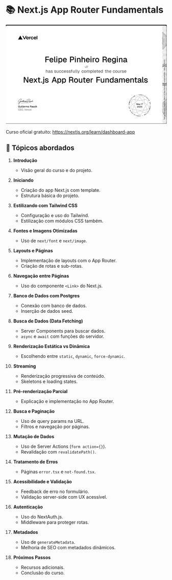 # 📚 Next.js App Router Fundamentals

![image](./next-certificate.png)

Curso oficial gratuito: https://nextjs.org/learn/dashboard-app

## 🔧 Tópicos abordados

1. **Introdução**
   - Visão geral do curso e do projeto.

2. **Iniciando**
   - Criação do app Next.js com template.
   - Estrutura básica do projeto.

3. **Estilizando com Tailwind CSS**
   - Configuração e uso do Tailwind.
   - Estilização com módulos CSS também.

4. **Fontes e Imagens Otimizadas**
   - Uso de `next/font` e `next/image`.

5. **Layouts e Páginas**
   - Implementação de layouts com o App Router.
   - Criação de rotas e sub-rotas.

6. **Navegação entre Páginas**
   - Uso do componente `<Link>` do Next.js.

7. **Banco de Dados com Postgres**
   - Conexão com banco de dados.
   - Inserção de dados seed.

8. **Busca de Dados (Data Fetching)**
   - Server Components para buscar dados.
   - `async` e `await` com funções do servidor.

9. **Renderização Estática vs Dinâmica**
   - Escolhendo entre `static`, `dynamic`, `force-dynamic`.

10. **Streaming**
    - Renderização progressiva de conteúdo.
    - Skeletons e loading states.

11. **Pré-renderização Parcial**
    - Explicação e implementação no App Router.

12. **Busca e Paginação**
    - Uso de query params na URL.
    - Filtros e navegação por páginas.

13. **Mutação de Dados**
    - Uso de Server Actions (`form action={}`).
    - Revalidação com `revalidatePath()`.

14. **Tratamento de Erros**
    - Páginas `error.tsx` e `not-found.tsx`.

15. **Acessibilidade e Validação**
    - Feedback de erro no formulário.
    - Validação server-side com UX acessível.

16. **Autenticação**
    - Uso do NextAuth.js.
    - Middleware para proteger rotas.

17. **Metadados**
    - Uso de `generateMetadata`.
    - Melhoria de SEO com metadados dinâmicos.

18. **Próximos Passos**
    - Recursos adicionais.
    - Conclusão do curso.

